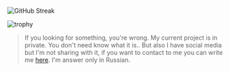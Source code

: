   ![GitHub Streak](http://github-readme-streak-stats.herokuapp.com?user=ExtbhiteEAS&theme=dark&hide_border=true&fire=DD9F45&sideLabels=03DD49&background=DD272700)

![trophy](https://github-profile-trophy.vercel.app/?username=ExtbhiteEAS&no-frame=true&no-bg=true&theme=discord)
> If you looking for something, you're wrong. My current project is in private. You don't need know what it is..
> But also I have social media but I'm not sharing with it, if you want to contact to me you can write me [here](https://t.me/Extbhite). I'm answer only in Russian.

<!--- ICCrICAgIKsgICAgqQ== --->
